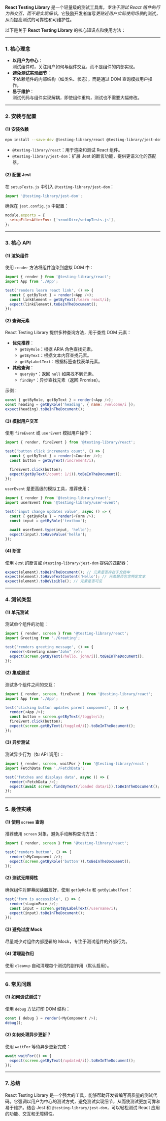 **React Testing Library** 是一个轻量级的测试工具库，*专注于测试 React 组件的行为和交互，而不是实现细节*。它鼓励开发者编写*更贴近用户实际使用场景*的测试，从而提高测试的可靠性和可维护性。

以下是关于 **React Testing Library** 的核心知识点和使用方法：

---

### **1. 核心理念**
- **以用户为中心**：  
  测试组件时，关注用户如何与组件交互，而不是组件的内部实现。
- **避免测试实现细节**：  
  不依赖组件的内部结构（如类名、状态），而是通过 DOM 查询模拟用户操作。
- **易于维护**：  
  测试代码与组件实现解耦，即使组件重构，测试也不需要大幅修改。

---

### **2. 安装与配置**
#### **(1) 安装依赖**
```bash
npm install --save-dev @testing-library/react @testing-library/jest-dom
```
- `@testing-library/react`：用于渲染和测试 React 组件。
- `@testing-library/jest-dom`：扩展 Jest 的断言功能，提供更语义化的匹配器。

#### **(2) 配置 Jest**
在 `setupTests.js` 中引入 `@testing-library/jest-dom`：
```javascript
import '@testing-library/jest-dom';
```

确保在 `jest.config.js` 中配置：
```javascript
module.exports = {
  setupFilesAfterEnv: ['<rootDir>/setupTests.js'],
};
```

---

### **3. 核心 API**
#### **(1) 渲染组件**
使用 `render` 方法将组件渲染到虚拟 DOM 中：
```javascript
import { render } from '@testing-library/react';
import App from './App';

test('renders learn react link', () => {
  const { getByText } = render(<App />);
  const linkElement = getByText(/learn react/i);
  expect(linkElement).toBeInTheDocument();
});
```

#### **(2) 查询元素**
React Testing Library 提供多种查询方法，用于查找 DOM 元素：
- **优先推荐**：
  - `getByRole`：根据 ARIA 角色查找元素。
  - `getByText`：根据文本内容查找元素。
  - `getByLabelText`：根据标签查找表单元素。
- **其他查询**：
  - `queryBy*`：返回 `null` 如果找不到元素。
  - `findBy*`：异步查找元素（返回 Promise）。

示例：
```javascript
const { getByRole, getByText } = render(<App />);
const heading = getByRole('heading', { name: /welcome/i });
expect(heading).toBeInTheDocument();
```

#### **(3) 模拟用户交互**
使用 `fireEvent` 或 `userEvent` 模拟用户操作：
```javascript
import { render, fireEvent } from '@testing-library/react';

test('button click increments count', () => {
  const { getByText } = render(<Counter />);
  const button = getByText(/increment/i);

  fireEvent.click(button);
  expect(getByText(/count: 1/i)).toBeInTheDocument();
});
```

`userEvent` 是更高级的模拟工具，推荐使用：
```javascript
import { render } from '@testing-library/react';
import userEvent from '@testing-library/user-event';

test('input change updates value', async () => {
  const { getByRole } = render(<Form />);
  const input = getByRole('textbox');

  await userEvent.type(input, 'hello');
  expect(input).toHaveValue('hello');
});
```

#### **(4) 断言**
使用 Jest 的断言或 `@testing-library/jest-dom` 提供的匹配器：
```javascript
expect(element).toBeInTheDocument(); // 元素是否存在于文档中
expect(element).toHaveTextContent('Hello'); // 元素是否包含特定文本
expect(element).toBeVisible(); // 元素是否可见
```

---

### **4. 测试类型**
#### **(1) 单元测试**
测试单个组件的功能：
```javascript
import { render, screen } from '@testing-library/react';
import Greeting from './Greeting';

test('renders greeting message', () => {
  render(<Greeting name="John" />);
  expect(screen.getByText(/hello, john/i)).toBeInTheDocument();
});
```

#### **(2) 集成测试**
测试多个组件之间的交互：
```javascript
import { render, screen, fireEvent } from '@testing-library/react';
import App from './App';

test('clicking button updates parent component', () => {
  render(<App />);
  const button = screen.getByText(/toggle/i);
  fireEvent.click(button);
  expect(screen.getByText(/toggled/i)).toBeInTheDocument();
});
```

#### **(3) 异步测试**
测试异步行为（如 API 调用）：
```javascript
import { render, screen, waitFor } from '@testing-library/react';
import FetchData from './FetchData';

test('fetches and displays data', async () => {
  render(<FetchData />);
  expect(await screen.findByText(/loaded data/i)).toBeInTheDocument();
});
```

---

### **5. 最佳实践**
#### **(1) 使用 `screen` 查询**
推荐使用 `screen` 对象，避免手动解构查询方法：
```javascript
import { render, screen } from '@testing-library/react';

test('renders button', () => {
  render(<MyComponent />);
  expect(screen.getByRole('button')).toBeInTheDocument();
});
```

#### **(2) 测试无障碍性**
确保组件对屏幕阅读器友好，使用 `getByRole` 和 `getByLabelText`：
```javascript
test('form is accessible', () => {
  render(<LoginForm />);
  const input = screen.getByLabelText(/username/i);
  expect(input).toBeInTheDocument();
});
```

#### **(3) 避免过度 Mock**
尽量减少对组件内部逻辑的 Mock，专注于测试组件的外部行为。

#### **(4) 清理副作用**
使用 `cleanup` 自动清理每个测试的副作用（默认启用）。

---

### **6. 常见问题**
#### **(1) 如何调试测试？**
使用 `debug` 方法打印 DOM 结构：
```javascript
const { debug } = render(<MyComponent />);
debug();
```

#### **(2) 如何处理异步更新？**
使用 `waitFor` 等待异步更新完成：
```javascript
await waitFor(() => {
  expect(screen.getByText(/updated/i)).toBeInTheDocument();
});
```

---

### **7. 总结**
React Testing Library 是一个强大的工具，能够帮助开发者编写高质量的测试代码。它强调以用户为中心的测试方式，避免测试实现细节，从而使测试更加可靠和易于维护。结合 Jest 和 `@testing-library/jest-dom`，可以轻松测试 React 应用的功能、交互和无障碍性。